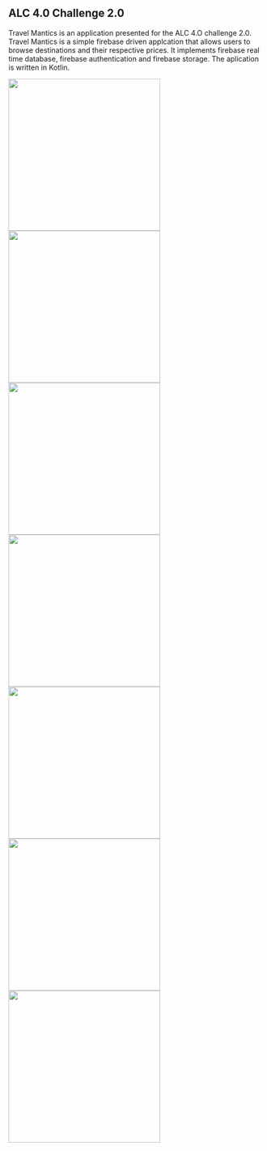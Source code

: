## ALC 4.0 Challenge 2.0

Travel Mantics is an application presented for the ALC 4.O challenge 2.0. Travel Mantics is a simple firebase driven applcation that allows users to browse destinations and their respective prices. It implements firebase real time database, firebase authentication and firebase storage. The aplication is written in Kotlin.

<img src="https://github.com/JabezNzomo99/ALCChallenge2.0/blob/master/screenshots/photo5926848182225055963.jpg" width="300"/>

<img src="https://github.com/JabezNzomo99/ALCChallenge2.0/blob/master/screenshots/photo5926848182225055964.jpg" width="300"/>

<img src="https://github.com/JabezNzomo99/ALCChallenge2.0/blob/master/screenshots/photo5926848182225055966.jpg" width="300"/>

<img src="https://github.com/JabezNzomo99/ALCChallenge2.0/blob/master/screenshots/photo5926848182225055965.jpg" width="300"/>

<img src="https://github.com/JabezNzomo99/ALCChallenge2.0/blob/master/screenshots/photo5926848182225055960.jpg" width="300"/>

<img src="https://github.com/JabezNzomo99/ALCChallenge2.0/blob/master/screenshots/photo5926848182225055962.jpg" width="300"/>

<img src="https://github.com/JabezNzomo99/ALCChallenge2.0/blob/master/screenshots/photo5926848182225055958.jpg" width="300"/>
